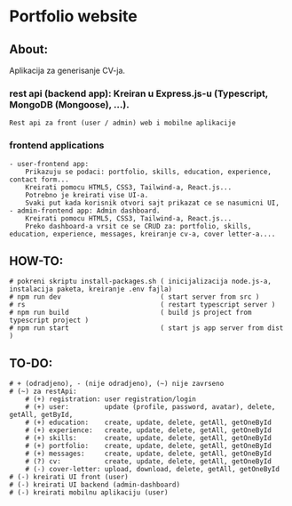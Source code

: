 # Portfolio website


## About:
Aplikacija za generisanje CV-ja.

### rest api (backend app): Kreiran u Express.js-u (Typescript, MongoDB (Mongoose), ...). 
    Rest api za front (user / admin) web i mobilne aplikacije
### frontend applications
    - user-frontend app: 
        Prikazuju se podaci: portfolio, skills, education, experience, contact form... 
        Kreirati pomocu HTML5, CSS3, Tailwind-a, React.js... 
        Potrebno je kreirati vise UI-a. 
        Svaki put kada korisnik otvori sajt prikazat ce se nasumicni UI,
    - admin-frontend app: Admin dashboard. 
        Kreirati pomocu HTML5, CSS3, Tailwind-a, React.js... 
        Preko dashboard-a vrsit ce se CRUD za: portfolio, skills, education, experience, messages, kreiranje cv-a, cover letter-a....


## HOW-TO: 
    # pokreni skriptu install-packages.sh ( inicijalizacija node.js-a, instalacija paketa, kreiranje .env fajla)
    # npm run dev                         ( start server from src )
    # rs                                  ( restart typescript server )
    # npm run build                       ( build js project from typescript project )
    # npm run start                       ( start js app server from dist )


## TO-DO:
    # + (odradjeno), - (nije odradjeno), (~) nije zavrseno
    # (~) za restApi:
        # (+) registration: user registration/login
        # (+) user:         update (profile, password, avatar), delete, getAll, getById,
        # (+) education:    create, update, delete, getAll, getOneById
        # (+) experience:   create, update, delete, getAll, getOneById
        # (+) skills:       create, update, delete, getAll, getOneById
        # (+) portfolio:    create, update, delete, getAll, getOneById
        # (+) messages:     create, update, delete, getAll, getOneById
        # (?) cv:           create, update, delete, getAll, getOneById
        # (-) cover-letter: upload, download, delete, getAll, getOneById
    # (-) kreirati UI front (user)
    # (-) kreirati UI backend (admin-dashboard)
    # (-) kreirati mobilnu aplikaciju (user)


